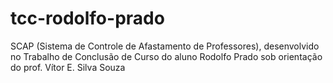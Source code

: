 # tcc-rodolfo-prado
SCAP (Sistema de Controle de Afastamento de Professores), desenvolvido no Trabalho de Conclusão de Curso do aluno Rodolfo Prado sob orientação do prof. Vítor E. Silva Souza
